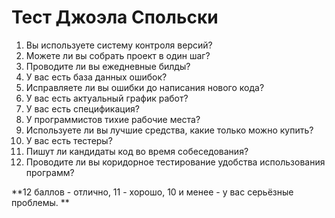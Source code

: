 # Тест Джоэла Спольски

1. Вы используете систему контроля версий?
2. Можете ли вы собрать проект в один шаг?
3. Проводите ли вы ежедневные билды?
4. У вас есть база данных ошибок?
5. Исправляете ли вы ошибки до написания нового кода?
6. У вас есть актуальный график работ?
7. У вас есть спецификация?
8. У программистов тихие рабочие места?
9. Используете ли вы лучшие средства, какие только можно купить?
10. У вас есть тестеры?
11. Пишут ли кандидаты код во время собеседования?
12. Проводите ли вы коридорное тестирование удобства использования программ? 

**12 баллов - отлично, 11 - хорошо, 10 и менее - у вас серьёзные проблемы. **